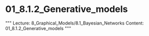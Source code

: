 # 01_8.1.2_Generative_models

"""
Lecture: 8_Graphical_Models/8.1_Bayesian_Networks
Content: 01_8.1.2_Generative_models
"""


